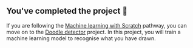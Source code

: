 ## You've completed the project 🎉

If you are following the [Machine learning with Scratch](https://projects.raspberrypi.org/en/pathways/scratch-machine-learning) pathway, you can move on to the [Doodle detector](https://projects.raspberrypi.org/en/projects/doodle-detector) project. In this project, you will train a machine learning model to recognise what you have drawn.



